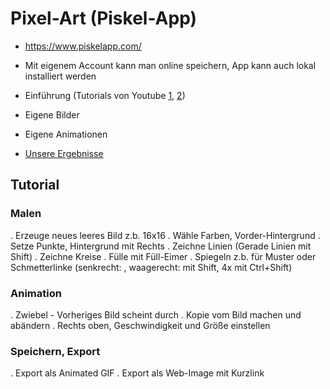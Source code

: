 # Pixel-Art (Piskel-App)

* https://www.piskelapp.com/
* Mit eigenem Account kann man online speichern, App kann auch lokal installiert werden

* Einführung (Tutorials von Youtube [1](https://www.youtube.com/watch?v=lJN2C7-dyxE), [2](https://youtu.be/YClG-LR0f_U?t=33s))

* Eigene Bilder
* Eigene Animationen
* [Unsere Ergebnisse](bilder)

## Tutorial

###  Malen

. Erzeuge neues leeres Bild z.b. 16x16
. Wähle Farben, Vorder-Hintergrund
. Setze Punkte, Hintergrund mit Rechts
. Zeichne Linien (Gerade Linien mit Shift)
. Zeichne Kreise
. Fülle mit Füll-Eimer
. Spiegeln z.b. für Muster oder Schmetterlinke (senkrecht: , waagerecht: mit Shift, 4x mit Ctrl+Shift)

### Animation 

. Zwiebel - Vorheriges Bild scheint durch
. Kopie vom Bild machen und abändern
. Rechts oben, Geschwindigkeit und Größe einstellen

### Speichern, Export

. Export als Animated GIF
. Export als Web-Image mit Kurzlink
